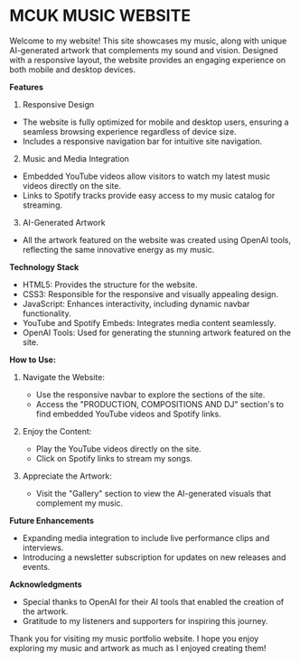 # **MCUK MUSIC WEBSITE**

Welcome to my website! This site showcases my music, along with unique AI-generated artwork that complements my sound and vision. Designed with a responsive layout, the website provides an engaging experience on both mobile and desktop devices.

**Features**

1. Responsive Design

* The website is fully optimized for mobile and desktop users, ensuring a seamless browsing experience regardless of device size.
* Includes a responsive navigation bar for intuitive site navigation.

2. Music and Media Integration

* Embedded YouTube videos allow visitors to watch my latest music videos directly on the site.
* Links to Spotify tracks provide easy access to my music catalog for streaming.

3. AI-Generated Artwork

* All the artwork featured on the website was created using OpenAI tools, reflecting the same innovative energy as my music.

**Technology Stack**

* HTML5: Provides the structure for the website.
* CSS3: Responsible for the responsive and visually appealing design.
* JavaScript: Enhances interactivity, including dynamic navbar functionality.
* YouTube and Spotify Embeds: Integrates media content seamlessly.
* OpenAI Tools: Used for generating the stunning artwork featured on the site.

**How to Use:**

1. Navigate the Website:
    * Use the responsive navbar to explore the sections of the site.
    * Access the "PRODUCTION, COMPOSITIONS AND DJ" section's to find embedded YouTube videos and Spotify links.

2. Enjoy the Content:
    * Play the YouTube videos directly on the site.
    * Click on Spotify links to stream my songs.

3. Appreciate the Artwork:
    * Visit the "Gallery" section to view the AI-generated visuals that complement my music.

**Future Enhancements**

* Expanding media integration to include live performance clips and interviews.
* Introducing a newsletter subscription for updates on new releases and events.

**Acknowledgments**

* Special thanks to OpenAI for their AI tools that enabled the creation of the artwork.
* Gratitude to my listeners and supporters for inspiring this journey.


Thank you for visiting my music portfolio website. I hope you enjoy exploring my music and artwork as much as I enjoyed creating them!
